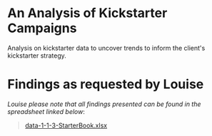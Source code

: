 # An Analysis of Kickstarter Campaigns
Analysis on kickstarter data to uncover trends to inform the client's kickstarter strategy.

# Findings as requested by Louise

_Louise please note that all findings presented can be found in the spreadsheet linked below_:
> [data-1-1-3-StarterBook.xlsx](kickstarter-analysis/data-1-1-3-StarterBook.xlsx)
